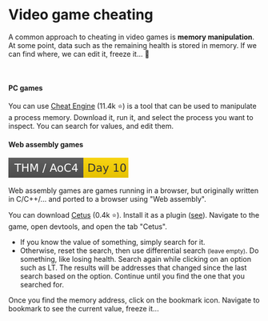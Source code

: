 # Video game cheating

<div class="row row-cols-md-2"><div>

A common approach to cheating in video games is **memory manipulation**. At some point, data such as the remaining health is stored in memory. If we can find where, we can edit it, freeze it... 🥇

<br>

#### PC games

You can use [Cheat Engine](https://github.com/cheat-engine/cheat-engine/) (11.4k ⭐) is a tool that can be used to manipulate a process memory. Download it, run it, and select the process you want to inspect. You can search for values, and edit them.

</div><div>

#### Web assembly games

[![adventofcyber4](../../../_badges/thm/adventofcyber4/day10.svg)](https://tryhackme.com/room/adventofcyber4)

Web assembly games are games running in a browser, but originally written in C/C++/... and ported to a browser using "Web assembly".

You can download [Cetus](https://github.com/Qwokka/Cetus) (0.4k ⭐). Install it as a plugin ([see](/programming-languages/web/others/extensions/index.md#add-a-local-extension-)). Navigate to the game, open devtools, and open the tab "Cetus".

* If you know the value of something, simply search for it.
* Otherwise, reset the search, then use differential search <small>(leave empty)</small>. Do something, like losing health. Search again while clicking on an option such as LT. The results will be addresses that changed since the last search based on the option. Continue until you find the one that you searched for.

Once you find the memory address, click on the bookmark icon. Navigate to bookmark to see the current value, freeze it...
</div></div>